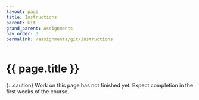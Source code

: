 ```yaml
---
layout: page
title: Instructions
parent: Git
grand_parent: Assignments
nav_order: 3
permalink: /assignments/git/instructions
---
```


# {{ page.title }}

{: .caution}
Work on this page has not finished yet.
Expect completion in the first weeks of the course.

